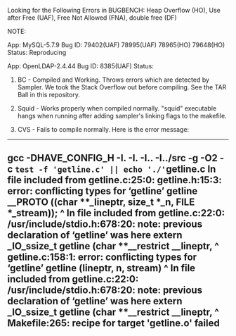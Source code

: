 Looking for the Following Errors in BUGBENCH: Heap Overflow (HO), Use after Free (UAF), Free Not Allowed (FNA), double free (DF)

NOTE:

App: MySQL-5.7.9
Bug ID: 79402(UAF) 78995(UAF) 78965(HO) 79648(HO)
Status: Reproducing

App: OpenLDAP-2.4.44
Bug ID: 8385(UAF)
Status: 


1. BC - Compiled and Working. Throws errors which are detected by Sampler. We took the Stack Overflow out before compiling. See the TAR Ball in this repository.

2. Squid - Works properly when compiled normally. "squid" executable hangs when running after adding sampler's linking flags to the makefile.

3. CVS - Fails to compile normally. Here is the error message:
--------------------------------------------------------------------------------------
gcc -DHAVE_CONFIG_H -I. -I. -I.. -I../src     -g -O2 -c `test -f 'getline.c' || echo './'`getline.c
In file included from getline.c:25:0:
getline.h:15:3: error: conflicting types for ‘getline’
   getline __PROTO ((char **_lineptr, size_t *_n, FILE *_stream));
   ^
In file included from getline.c:22:0:
/usr/include/stdio.h:678:20: note: previous declaration of ‘getline’ was here
 extern _IO_ssize_t getline (char **__restrict __lineptr,
                    ^
getline.c:158:1: error: conflicting types for ‘getline’
 getline (lineptr, n, stream)
 ^
In file included from getline.c:22:0:
/usr/include/stdio.h:678:20: note: previous declaration of ‘getline’ was here
 extern _IO_ssize_t getline (char **__restrict __lineptr,
                    ^
Makefile:265: recipe for target 'getline.o' failed
--------------------------------------------------------------------------------------
